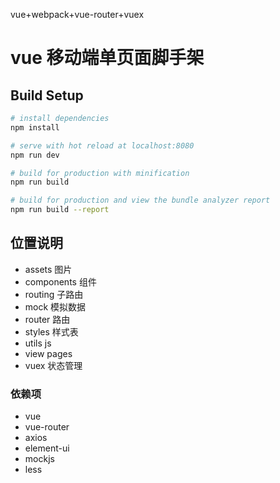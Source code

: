 vue+webpack+vue-router+vuex

# vue 移动端单页面脚手架 

## Build Setup

``` bash
# install dependencies
npm install

# serve with hot reload at localhost:8080
npm run dev

# build for production with minification
npm run build

# build for production and view the bundle analyzer report
npm run build --report
```

## 位置说明

* assets 图片
* components 组件
* routing 子路由
* mock 模拟数据
* router 路由
* styles 样式表
* utils js
* view pages
* vuex 状态管理

### 依赖项

* vue
* vue-router
* axios 
* element-ui
* mockjs
* less 
